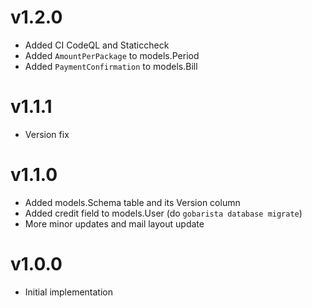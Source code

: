 # v1.2.0
- Added CI CodeQL and Staticcheck
- Added `AmountPerPackage` to models.Period
- Added `PaymentConfirmation` to models.Bill

# v1.1.1
- Version fix

# v1.1.0
- Added models.Schema table and its Version column
- Added credit field to models.User (do `gobarista database migrate`)
- More minor updates and mail layout update

# v1.0.0
- Initial implementation